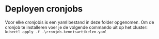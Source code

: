 # Deployen cronjobs

Voor elke cronjobis is een yaml bestand in deze folder opgenomen.
Om de cronjob te installeren voer je de volgende commando uit op het cluster:
`kubectl apply -f .\cronjob-kennisartikelen.yaml`